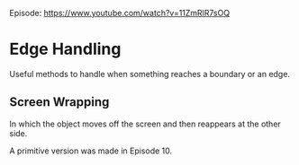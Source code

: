Episode: https://www.youtube.com/watch?v=11ZmRlR7sOQ

# Edge Handling

Useful methods to handle when something reaches a boundary or an edge.

## Screen Wrapping

In which the object moves off the screen and then reappears at the other side.

A primitive version was made in Episode 10.

